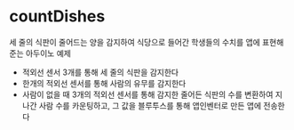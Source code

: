 # countDishes

세 줄의 식판이 줄어드는 양을 감지하여 식당으로 들어간 학생들의 수치를 앱에 표현해준는 아두이노 예제
- 적외선 센서 3개를 통해 세 줄의 식판을 감지한다
- 한개의 적외선 센서를 통해 사람의 유무를 감지한다
- 사람이 없을 때 3개의 적외선 센서를 통해 감지한 줄어든 식판의 수를 변환하여 지나간 사람 수를 카운팅하고, 그 값을 블루투스를 통해 앱인벤터로 만든 앱에 전송한다
